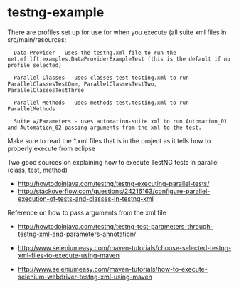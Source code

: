 # testng-example
There are profiles set up for use for when you execute (all suite xml files in src/main/resources:
```
  Data Provider - uses the testng.xml file to run the net.mf.lft.examples.DataProviderExampleTest (this is the default if no profile selected)
  
  Parallel Classes - uses classes-test-testing.xml to run ParallelClassesTestOne, ParallelClassesTestTwo, ParallelClassesTestThree
  
  Parallel Methods - uses methods-test.testing.xml to run ParallelMethods
  
  Suite w/Parameters - uses automation-suite.xml to run Automation_01 and Automation_02 passing arguments from the xml to the test.
  ``` 


Make sure to read the *.xml files that is in the project as it tells how to properly execute from eclipse

Two good sources on explaining how to execute TestNG tests in parallel (class, test, method)

* http://howtodoinjava.com/testng/testng-executing-parallel-tests/
* http://stackoverflow.com/questions/24216163/configure-parallel-execution-of-tests-and-classes-in-testng-xml

Reference on how to pass arguments from the xml file

* http://howtodoinjava.com/testng/testng-test-parameters-through-testng-xml-and-parameters-annotation/

* http://www.seleniumeasy.com/maven-tutorials/choose-selected-testng-xml-files-to-execute-using-maven
* http://www.seleniumeasy.com/maven-tutorials/how-to-execute-selenium-webdriver-testng-xml-using-maven
